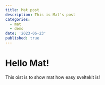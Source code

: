 ```yaml
---
title: Mat post
description: This is Mat's post
categories:
  - mat
  - demo
date: '2023-06-23'
published: true
---
```


<script>
    import Toggle from '$lib/components/internal/LightModeToggle/LightModeToggle.svelte';
</script>

# Hello Mat!

<Toggle />

This oist is to show mat how easy sveltekit is!
